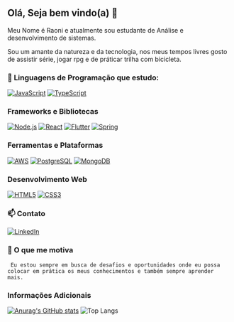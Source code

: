 ## Olá, Seja bem vindo(a) 👋

Meu Nome é Raoni e atualmente sou estudante de Análise e desenvolvimento de sistemas.

Sou um amante da natureza e da tecnologia, nos meus tempos livres gosto de assistir série, jogar rpg e de práticar trilha com bicicleta.


### 🌱  Linguagens de Programação que estudo:
  [![JavaScript](https://img.shields.io/badge/JavaScript-F7DF1E?style=for-the-badge&logo=javascript&logoColor=black)](https://developer.mozilla.org/en-US/docs/Web/JavaScript)
  [![TypeScript](https://img.shields.io/badge/TypeScript-007ACC?style=for-the-badge&logo=typescript&logoColor=white)](https://www.typescriptlang.org/)
  
### Frameworks e Bibliotecas
  [![Node.js](https://img.shields.io/badge/Node.js-43853D?style=for-the-badge&logo=node.js&logoColor=white)](https://nodejs.org/)
  [![React](https://img.shields.io/badge/React-20232A?style=for-the-badge&logo=react&logoColor=61DAFB)](https://reactjs.org/)
  [![Flutter](https://img.shields.io/badge/Flutter-02569B?style=for-the-badge&logo=flutter&logoColor=white)](https://flutter.dev/)
  [![Spring](https://img.shields.io/badge/Spring-6DB33F?style=for-the-badge&logo=spring&logoColor=white)](https://spring.io/)
  
### Ferramentas e Plataformas
  [![AWS](https://img.shields.io/badge/Amazon_AWS-232F3E?style=for-the-badge&logo=amazon-aws&logoColor=white)](https://aws.amazon.com/)
  [![PostgreSQL](https://img.shields.io/badge/PostgreSQL-316192?style=for-the-badge&logo=postgresql&logoColor=white)](https://www.postgresql.org/)
  [![MongoDB](https://img.shields.io/badge/MongoDB-4EA94B?style=for-the-badge&logo=mongodb&logoColor=white)](https://www.mongodb.com/)
  
### Desenvolvimento Web
  [![HTML5](https://img.shields.io/badge/HTML5-E34F26?style=for-the-badge&logo=html5&logoColor=white)](https://developer.mozilla.org/en-US/docs/Web/HTML)
  [![CSS3](https://img.shields.io/badge/CSS3-1572B6?style=for-the-badge&logo=css3&logoColor=white)](https://developer.mozilla.org/en-US/docs/Web/CSS)

 ### 📫 Contato 
  [![LinkedIn](https://img.shields.io/badge/LinkedIn-0077B5?style=for-the-badge&logo=linkedin&logoColor=white)](https://www.linkedin.com/in/raonidcunha/)

  ### 🔭 O que me motiva
     Eu estou sempre em busca de desafios e oportunidades onde eu possa colocar em prática os meus conhecimentos e também sempre aprender mais.

  ### Informações Adicionais
  
  [![Anurag's GitHub stats](https://github-readme-stats.vercel.app/api?username=drakkar95)](https://github.com/drakkar95/github-readme-stats)
  ![Top Langs](https://github-readme-stats.vercel.app/api/top-langs/?username=drakkar95&layout=compact)
